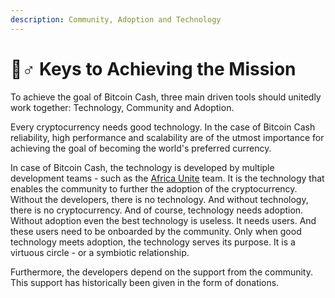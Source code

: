 ```yaml
---
description: Community, Adoption and Technology
---
```


# 👷♂ Keys to Achieving the Mission

To achieve the goal of Bitcoin Cash, three main driven tools should unitedly work together: Technology, Community and Adoption.

Every cryptocurrency needs good technology. In the case of Bitcoin Cash reliability, high performance and scalability are of the utmost importance for achieving the goal of becoming the world's preferred currency.

In case of Bitcoin Cash, the technology is developed by multiple development teams - such as the [Africa Unite](../) team. It is the technology that enables the community to further the adoption of the cryptocurrency. Without the developers, there is no technology. And without technology, there is no cryptocurrency. And of course, technology needs adoption. Without adoption even the best technology is useless. It needs users. And these users need to be onboarded by the community. Only when good technology meets adoption, the technology serves its purpose. It is a virtuous circle - or a symbiotic relationship.

Furthermore, the developers depend on the support from the community. This support has historically been given in the form of donations.
